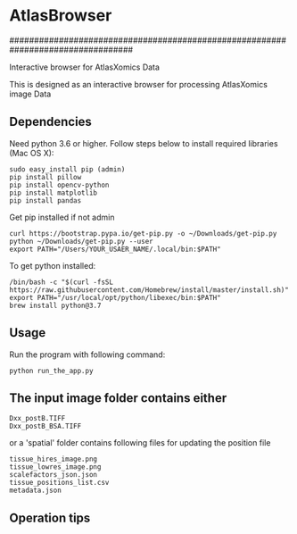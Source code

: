 # AtlasBrowser
#################################################################################

Interactive browser for AtlasXomics Data

This is designed as an interactive browser for processing AtlasXomics image Data

## Dependencies

Need python 3.6 or higher. Follow steps below to install required libraries (Mac OS X):
  
    sudo easy_install pip (admin)
    pip install pillow
    pip install opencv-python
    pip install matplotlib
    pip install pandas

Get pip installed if not admin

    curl https://bootstrap.pypa.io/get-pip.py -o ~/Downloads/get-pip.py
    python ~/Downloads/get-pip.py --user
    export PATH="/Users/YOUR_USAER_NAME/.local/bin:$PATH"

To get python installed:

    /bin/bash -c "$(curl -fsSL https://raw.githubusercontent.com/Homebrew/install/master/install.sh)"
    export PATH="/usr/local/opt/python/libexec/bin:$PATH"
    brew install python@3.7
    
## Usage
Run the program with following command:

    python run_the_app.py

## The input image folder contains either

    Dxx_postB.TIFF
    Dxx_postB_BSA.TIFF

or a 'spatial' folder contains following files for updating the position file

    tissue_hires_image.png
    tissue_lowres_image.png
    scalefactors_json.json
    tissue_positions_list.csv
    metadata.json
    
 ## Operation tips
 
     
